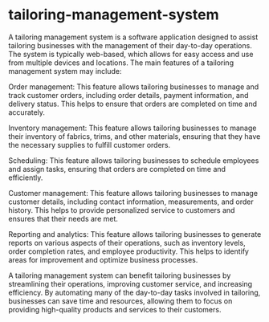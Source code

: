 # tailoring-management-system
A tailoring management system is a software application designed to assist tailoring businesses with the management of their day-to-day operations. The system is typically web-based, which allows for easy access and use from multiple devices and locations.
The main features of a tailoring management system may include:

Order management: This feature allows tailoring businesses to manage and track customer orders, including order details, payment information, and delivery status. This helps to ensure that orders are completed on time and accurately.

Inventory management: This feature allows tailoring businesses to manage their inventory of fabrics, trims, and other materials, ensuring that they have the necessary supplies to fulfill customer orders.

Scheduling: This feature allows tailoring businesses to schedule employees and assign tasks, ensuring that orders are completed on time and efficiently.

Customer management: This feature allows tailoring businesses to manage customer details, including contact information, measurements, and order history. This helps to provide personalized service to customers and ensures that their needs are met.

Reporting and analytics: This feature allows tailoring businesses to generate reports on various aspects of their operations, such as inventory levels, order completion rates, and employee productivity. This helps to identify areas for improvement and optimize business processes.

A tailoring management system can benefit tailoring businesses by streamlining their operations, improving customer service, and increasing efficiency. By automating many of the day-to-day tasks involved in tailoring, businesses can save time and resources, allowing them to focus on providing high-quality products and services to their customers.
